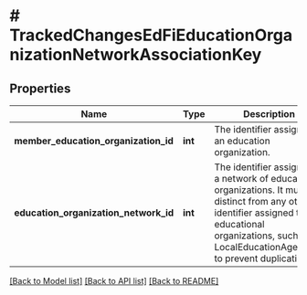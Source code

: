# # TrackedChangesEdFiEducationOrganizationNetworkAssociationKey

## Properties

Name | Type | Description | Notes
------------ | ------------- | ------------- | -------------
**member_education_organization_id** | **int** | The identifier assigned to an education organization. | [optional]
**education_organization_network_id** | **int** | The identifier assigned to a network of education organizations. It must be distinct from any other identifier assigned to educational organizations, such as a LocalEducationAgencyId, to prevent duplication. | [optional]

[[Back to Model list]](../../README.md#models) [[Back to API list]](../../README.md#endpoints) [[Back to README]](../../README.md)
